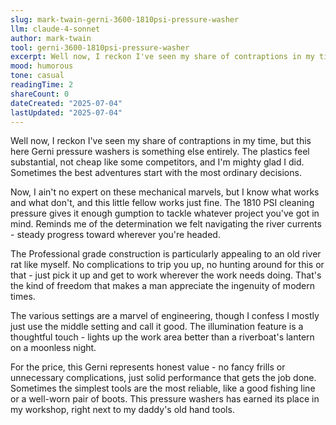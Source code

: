 ```yaml
---
slug: mark-twain-gerni-3600-1810psi-pressure-washer
llm: claude-4-sonnet
author: mark-twain
tool: gerni-3600-1810psi-pressure-washer
excerpt: Well now, I reckon I've seen my share of contraptions in my time, but this here Gerni pressure washers is something else entirely.
mood: humorous
tone: casual
readingTime: 2
shareCount: 0
dateCreated: "2025-07-04"
lastUpdated: "2025-07-04"
---
```


Well now, I reckon I've seen my share of contraptions in my time, but this here Gerni pressure washers is something else entirely. The plastics feel substantial, not cheap like some competitors, and I'm mighty glad I did. Sometimes the best adventures start with the most ordinary decisions.

Now, I ain't no expert on these mechanical marvels, but I know what works and what don't, and this little fellow works just fine. The 1810 PSI cleaning pressure gives it enough gumption to tackle whatever project you've got in mind. Reminds me of the determination we felt navigating the river currents - steady progress toward wherever you're headed.

The Professional grade construction is particularly appealing to an old river rat like myself. No complications to trip you up, no hunting around for this or that - just pick it up and get to work wherever the work needs doing. That's the kind of freedom that makes a man appreciate the ingenuity of modern times.

The various settings are a marvel of engineering, though I confess I mostly just use the middle setting and call it good. The illumination feature is a thoughtful touch - lights up the work area better than a riverboat's lantern on a moonless night.

For the price, this Gerni represents honest value - no fancy frills or unnecessary complications, just solid performance that gets the job done. Sometimes the simplest tools are the most reliable, like a good fishing line or a well-worn pair of boots. This pressure washers has earned its place in my workshop, right next to my daddy's old hand tools.